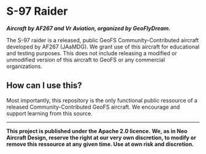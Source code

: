 # S-97 Raider
***Aircraft by AF267 and Vr Aviation, organized by GeoFlyDream.***

The S-97 raider is a released, public GeoFS Community-Contributed aircraft developed by AF267 (JAaMDG). We grant use of this aircraft for educational and testing purposes. This does not include releasing a modified or unmodified version of this aircraft to GeoFS or any commercial organizations.

## How can I use this?
Most importantly, this repository is the only functional public ressource of a released Community-Contributed GeoFS aircraft. We encourage and support learning from this source.

-----------------------------------------------------------------------------------------------------------------------------------------------------------------
**This project is published under the Apache 2.0 licence.**
**We, as in Neo Aircraft Design, reserve the right at our very own discretion, to modify or remove this ressource at any given time. Use at own risk and discretion.**
